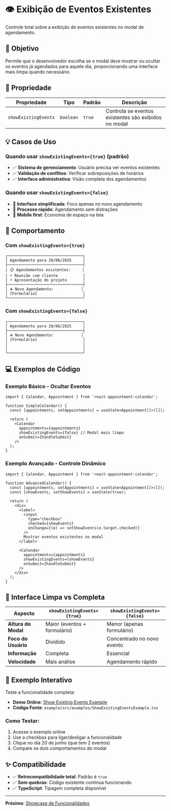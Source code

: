 # 👁️ Exibição de Eventos Existentes

Controle total sobre a exibição de eventos existentes no modal de agendamento.

## 🎯 Objetivo

Permite que o desenvolvedor escolha se o modal deve mostrar ou ocultar os eventos já agendados para aquele dia, proporcionando uma interface mais limpa quando necessário.

## 📝 Propriedade

| Propriedade | Tipo | Padrão | Descrição |
|-------------|------|---------|-----------|
| `showExistingEvents` | `boolean` | `true` | Controla se eventos existentes são exibidos no modal |

## 💡 Casos de Uso

### Quando usar `showExistingEvents={true}` (padrão)
- ✅ **Sistema de gerenciamento**: Usuário precisa ver eventos existentes
- ✅ **Validação de conflitos**: Verificar sobreposições de horários
- ✅ **Interface administrativa**: Visão completa dos agendamentos

### Quando usar `showExistingEvents={false}`
- 🎯 **Interface simplificada**: Foco apenas no novo agendamento
- 🚀 **Processo rápido**: Agendamento sem distrações
- 📱 **Mobile first**: Economia de espaço na tela

## 🔄 Comportamento

### Com `showExistingEvents={true}`
```
┌─────────────────────────────────┐
│ Agendamento para 20/06/2025     │
├─────────────────────────────────┤
│ 📋 Agendamentos existentes:     │
│ • Reunião com cliente           │
│ • Apresentação do projeto       │
├─────────────────────────────────┤
│ ➕ Novo Agendamento:            │
│ [Formulário]                    │
└─────────────────────────────────┘
```

### Com `showExistingEvents={false}`
```
┌─────────────────────────────────┐
│ Agendamento para 20/06/2025     │
├─────────────────────────────────┤
│ ➕ Novo Agendamento:            │
│ [Formulário]                    │
│                                 │
│                                 │
└─────────────────────────────────┘
```

## 💻 Exemplos de Código

### Exemplo Básico - Ocultar Eventos
```tsx
import { Calendar, Appointment } from 'react-appointment-calendar';

function SimpleCalendar() {
  const [appointments, setAppointments] = useState<Appointment[]>([]);

  return (
    <Calendar
      appointments={appointments}
      showExistingEvents={false} // Modal mais limpo
      onSubmit={handleSubmit}
    />
  );
}
```

### Exemplo Avançado - Controle Dinâmico
```tsx
import { Calendar, Appointment } from 'react-appointment-calendar';

function AdvancedCalendar() {
  const [appointments, setAppointments] = useState<Appointment[]>([]);
  const [showEvents, setShowEvents] = useState(true);

  return (
    <div>
      <label>
        <input
          type="checkbox"
          checked={showEvents}
          onChange={(e) => setShowEvents(e.target.checked)}
        />
        Mostrar eventos existentes no modal
      </label>
      
      <Calendar
        appointments={appointments}
        showExistingEvents={showEvents}
        onSubmit={handleSubmit}
      />
    </div>
  );
}
```

## 🎨 Interface Limpa vs Completa

| Aspecto | `showExistingEvents={true}` | `showExistingEvents={false}` |
|---------|----------------------------|------------------------------|
| **Altura do Modal** | Maior (eventos + formulário) | Menor (apenas formulário) |
| **Foco do Usuário** | Dividido | Concentrado no novo evento |
| **Informação** | Completa | Essencial |
| **Velocidade** | Mais análise | Agendamento rápido |

## 🔗 Exemplo Interativo

Teste a funcionalidade completa:
- **Demo Online**: [Show Existing Events Example](http://localhost:3000/show-existing-events)
- **Código Fonte**: `example/src/examples/ShowExistingEventsExample.tsx`

### Como Testar:
1. Acesse o exemplo online
2. Use a checkbox para ligar/desligar a funcionalidade  
3. Clique no dia 20 de junho (que tem 2 eventos)
4. Compare os dois comportamentos do modal

## ✨ Compatibilidade 

- ✅ **Retrocompatibilidade total**: Padrão é `true`
- ✅ **Sem quebras**: Código existente continua funcionando
- ✅ **TypeScript**: Tipagem completa disponível

---

**Próximo**: [Showcase de Funcionalidades](./feature-showcase.md)
